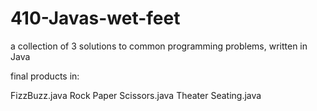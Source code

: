 410-Javas-wet-feet
==================

a collection of 3 solutions to common programming problems, written in Java

final products in: 

FizzBuzz.java
Rock Paper Scissors.java
Theater Seating.java
